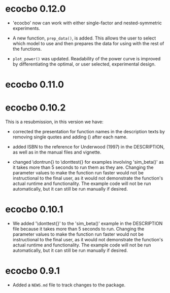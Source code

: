 # ecocbo 0.12.0

- 'ecocbo' now can work with either single-factor and nested-symmetric experiments. 

- A new function, `prep_data()`, is added. This allows the user to select which model to use and then prepares the data for using with the rest of the functions. 

- `plot_power()` was updated. Readability of the power curve is improved by differentiating the optimal, or user selected, experimental design. 

# ecocbo 0.11.0

# ecocbo 0.10.2

This is a resubmission, in this version we have:

- corrected the presentation for function names in the description texts by removing single quotes and adding () after each name.

- added ISBN to the reference for Underwood (1997) in the DESCRIPTION, as well as in the manual files and vignette.

- changed \dontrun{} to \donttest{} for examples involving 'sim_beta()' as it takes more than 5 seconds to run them as they are. Changing the parameter values to make the function run faster would not be instructional to the final user, as it would not demonstrate the function's actual runtime and functionality. The example code will not be run automatically, but it can still be run manually if desired.

# ecocbo 0.10.1
- We added '\\donttest{}' to the 'sim_beta()' example in the DESCRIPTION file because it takes more than 5 seconds to run. Changing the parameter values to make the function run faster would not be instructional to the final user, as it would not demonstrate the function's actual runtime and functionality. The example code will not be run automatically, but it can still be run manually if desired.

# ecocbo 0.9.1

* Added a `NEWS.md` file to track changes to the package.
